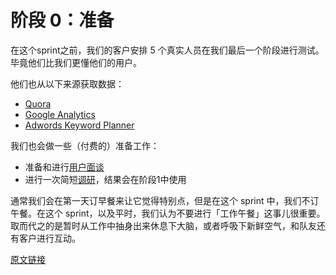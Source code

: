 # 阶段 0：准备

在这个sprint之前，我们的客户安排 5 个真实人员在我们最后一个阶段进行测试。毕竟他们比我们更懂他们的用户。

他们也从以下来源获取数据：

- [Quora](http://quora.com/)
- [Google Analytics](http://analytics.google.com/)
- [Adwords Keyword Planner](https://adwords.google.com/ko/KeywordPlanner/Home)

我们也会做一些（付费的）准备工作：

- 准备和进行[用户面谈](http://www.nngroup.com/articles/interviewing-users/)
- 进行一次简短[调研](http://www.google.com/insights/consumersurveys/use_cases)，结果会在阶段1中使用

通常我们会在第一天订早餐来让它觉得特别点，但是在这个 sprint 中，我们不订午餐。在这个 sprint，以及平时，我们认为不要进行「工作午餐」这事儿很重要。取而代之的是暂时从工作中抽身出来休息下大脑，或者呼吸下新鲜空气，和队友还有客户进行互动。

[原文链接](https://thoughtbot.com/playbook/product-design-sprint/phase-0-prepare)

